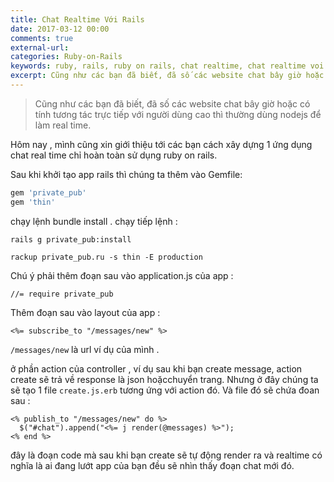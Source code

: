 ```yaml
---
title: Chat Realtime Với Rails
date: 2017-03-12 00:00
comments: true
external-url: 
categories: Ruby-on-Rails
keywords: ruby, rails, ruby on rails, chat realtime, chat realtime voi rails
excerpt: Cũng như các bạn đã biết, đã số các website chat bây giờ hoặc có tính tương tác trực tiếp với người dùng cao thì thường dùng nodejs để làm real time. Hôm nay , mình cũng xin giới thiệu tới các bạn cách xây dựng 1 ứng dụng chat real time chỉ hoàn toàn sử dụng ruby on rails.
---
```

>Cũng như các bạn đã biết, đã số các website chat bây giờ hoặc có tính tương tác trực tiếp với người dùng cao thì thường dùng nodejs để làm real time. 

Hôm nay , mình cũng xin giới thiệu tới các bạn cách xây dựng 1 ứng dụng chat real time chỉ hoàn toàn sử dụng ruby on rails.

Sau khi khởi tạo app rails thì chúng ta thêm vào Gemfile:

```ruby
gem 'private_pub'
gem 'thin'
```

chạy lệnh bundle install .
chạy tiếp lệnh :

`rails g private_pub:install`

`rackup private_pub.ru -s thin -E production`

Chú ý phải thêm đoạn sau vào application.js  của app :

```
//= require private_pub
```

Thêm đoạn sau vào layout của app : 

```
<%= subscribe_to "/messages/new" %>
```

`/messages/new` là url ví dụ của mình .

ở phần action của  controller  , ví dụ sau khi bạn create message, action create  sẽ trả về response là json hoặcchuyển trang. Nhưng ở đây chúng ta sẽ tạo 1 file `create.js.erb` tương ứng với action đó. Và  file đó  sẽ chứa đoan sau :

```
<% publish_to "/messages/new" do %>
  $("#chat").append("<%= j render(@messages) %>");
<% end %>
```

đây là đoạn code mà sau khi bạn create sẽ tự động render ra và realtime có nghĩa là ai đang lướt app của bạn đều sẽ nhìn thấy đoạn chat mới đó.
